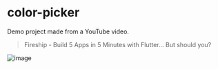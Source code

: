 # color-picker
Demo project made from a YouTube video.
> Fireship - Build 5 Apps in 5 Minutes with Flutter… But should you?

![image](https://user-images.githubusercontent.com/43862225/154804764-e74049d0-219b-4878-9bf7-1f2c3f884cd3.png)
